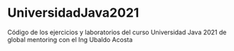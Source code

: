 # UniversidadJava2021
Código de los ejercicios y laboratorios del curso Universidad Java 2021 de global mentoring con el Ing Ubaldo Acosta
